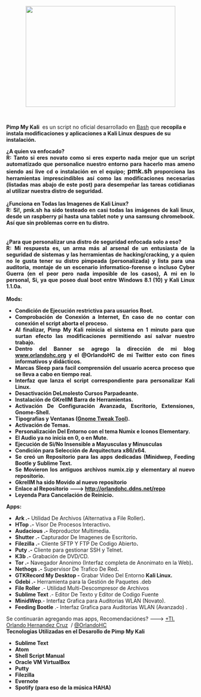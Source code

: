 <span style="word-wrap: break-word; -webkit-nbsp-mode: space; -webkit-line-break: after-white-space;"><div style="text-align: justify;"><div style="text-align: center;"><p style="clear: both;"><a href="http://4.bp.blogspot.com/-LpMiVPRcPr4/VWyTvl8qZWI/AAAAAAAAGWg/nWRO8YPow9E/s1600/personalize-personalizar-kali-linux-script-2015.png" style="margin-left: 1em; margin-right: 1em;"><img src="pmk_files/Image.png" type="image/png" border="0" height="270" style="cursor: default;" width="400"/></a></p><p style="clear: both;"><br/></p><p style="text-align: left;"><b style="text-align: justify;">Pimp My Kali</b><span style="text-align: justify;">  es un script no oficial desarrollado en</span> <a href="http://es.wikipedia.org/wiki/Bash" style="text-align: justify;">Bash</a> <span style="text-align: justify;">que </span><b style="text-align: justify;">recopila e instala modificaciones y aplicaciones a Kali Linux despues de su instalación.</b></p></div></div><div style="text-align: justify;"><a name="more"></a><b>¿A quien va enfocado? </b><br/><b>R: Tanto si eres novato como si eres experto nada mejor que un script automatizado que personalice nuestro entorno para hacerlo mas ameno siendo así live cd o instalación en el equipo; <span style="font-size: large;">pmk.sh</span> proporciona las herramientas imprescindibles así como las modificaciones necesarias (listadas mas abajo de este post) para desempeñar las tareas cotidianas al utilizar nuestra distro de seguridad.</b><br/><b><br/></b> <b>¿Funciona en Todas las Imagenes de Kali Linux?</b><br/><b>R: Si!, pmk.sh ha sido testeado en casi todas las imágenes de kali linux, desde un raspberry pi hasta una tablet note y una samsung chromebook. Así que sin problemas corre en tu distro.</b><br/><b><br/></b><br/><div><b>¿Para que personalizar una distro de seguridad enfocada solo a eso? </b></div><div><b>R: Mi respuesta es, un arma más al arsenal de un entusiasta de la seguridad de sistemas y las herramientas de hacking/cracking, y a quien no le gusta tener su distro pimpeada (personalizada) y lista para una auditoria, montaje de un escenario informatico-forense o incluso Cyber Guerra (en el peor pero nada imposible de los casos), A mi en lo personal, Si, ya que poseo dual boot entre Windows 8.1 (10) y Kali Linux 1.1.0a. </b></div></div><div style="text-align: justify;"><br/></div><div style="text-align: justify;"><b>Mods:</b><br/><ul><li><b>Condición de Ejecución restrictiva para usuarios Root.</b></li><li><b>Comprobación de Conexión a Internet, En caso de no contar con conexión el script aborta el proceso. </b></li><li><b>Al finalizar, Pimp My Kali reinicia el sistema en 1 minuto para que surtan efecto las modificaciones permitiendo así salvar nuestro trabajo.</b></li><li><b>Dentro del Banner se agrego la dirección de mi blog www.orlandohc.org y el @OrlandoHC de mi Twitter esto con fines informativos y didácticos.</b></li><li><b>Marcas Sleep para facil comprensión del usuario acerca proceso que se lleva a cabo en tiempo real. </b></li><li><b>Interfaz que lanza el script correspondiente para personalizar Kali Linux.</b></li><li><b>Desactivación DeLmolesto Cursos Parpadeante.</b></li><li><b>Instalación de GKrellM Barra de Herramientas.</b></li><li><b>Activación De Configuración Avanzada, Escritorio, Extensiones, Gnome-Shell.</b></li><li><b>Tipografias y Ventanas (<a href="https://apps.ubuntu.com/cat/applications/gnome-tweak-tool/" target="_blank">Gnome Tweak Tool</a>).</b></li><li><b>Activación de Temas.</b></li><li><b>Personalización Del Entorno con el tema Numix e Iconos Elementary.</b></li><li><b>El Audio ya no inicia en 0, o en Mute.</b></li><li><b>Ejecución de Si/No Insensible a Mayusculas y Minusculas</b></li><li><b>Condición para Selección de Arquitectura x86/x64.</b></li><li><b>Se creó un Repositorio para las apps dedicadas (Minidwep, Feeding Bootle y Sublime Text.</b></li><li><b>Se Movieron los antiguos archivos numix.zip y elementary al nuevo repositorio.</b></li><li><b>GkrellM ha sido Movido al nuevo repositorio</b></li><li><b>Enlace al Repositorio ---&gt; <a href="http://orlandohc.ddns.net/repo" target="_blank">http://orlandohc.ddns.net/repo</a></b></li><li><b>Leyenda Para Cancelación de Reinicio.</b></li></ul></div><div style="text-align: justify;"><b>Apps:</b></div><ul><li style="text-align: justify;"><b>Ark .-</b> Utilidad De Archivos (Alternativa a File Roller)<b>.</b></li><li style="text-align: justify;"><b>HTop .-</b> Visor De Procesos Interactivo<b>.</b></li><li style="text-align: justify;"><b>Audacious .-</b> Reproductor Multimedia.</li><li style="text-align: justify;"><b>Shutter .-</b> Capturador De Imagenes de Escritorio<b>.</b></li><li style="text-align: justify;"><b>Filezilla .-</b> Cliente SFTP Y FTP De Codigo Abierto<b>.</b></li><li style="text-align: justify;"><b>Puty .-</b> Cliente para gestionar SSH y Telnet.<b><br/></b></li><li style="text-align: justify;"><b>K3b .-</b> Grabación de DVD/CD.<b><br/></b></li><li style="text-align: justify;"><b>Tor .-</b> Navegador Anonimo (Interfaz completa de Anonimato en la Web)<b>.</b></li><li style="text-align: justify;"><b>Nethogs .-</b> Supervisor De Trafico De Red<b>.</b></li><li style="text-align: justify;"><b>GTKRecord My Desktop -</b> Grabar Video Del Entorno <b>Kali Linux.</b></li><li style="text-align: justify;"><b>Gdebi .-</b> Herramienta para la Gestión de Paquetes .deb </li><li style="text-align: justify;"><b>File Roller</b> .- Utilidad Multi-Descompresor de Archivos</li><li style="text-align: justify;"><b>Sublime Text</b> .- Editor De Texto y Editor de Codigo Fuente</li><li style="text-align: justify;"><b>MinidWep</b>.- Interfaz Grafica para Auditorias WLAN (Novato).</li><li style="text-align: justify;"><b>Feeding Bootle</b> .- Interfaz Grafica para Auditorias WLAN (Avanzado) .</li></ul>
Se continuarán agregando mas apps, Recomendaciónes? ---&gt; <a href="https://plus.google.com/102357370164109266073" target="_blank">+TI. Orlando Hernandez Cruz</a>  / <a href="https://www.blogger.com/">@OrlandoHC</a><br/><div style="text-align: justify;"><b>Tecnologias Utilizadas en el Desarollo de Pimp My Kali</b><br/><ul><li><b>Sublime Text</b></li><li><b>Atom</b></li><li><b>Shell Script Manual</b></li><li><b>Oracle VM VirtualBox</b></li><li><b>Putty</b></li><li><b>Filezilla</b></li><li><b>Evernote</b></li><li><b>Spotify (para eso de la música HAHA)</b></li></ul></div></span>
</div>
